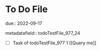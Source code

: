 # To Do File

due:: 2022-09-17

metadatafield:: todoTestFile_977_24

- [ ] Task of todoTestFile_977 1 [[Query me]]
